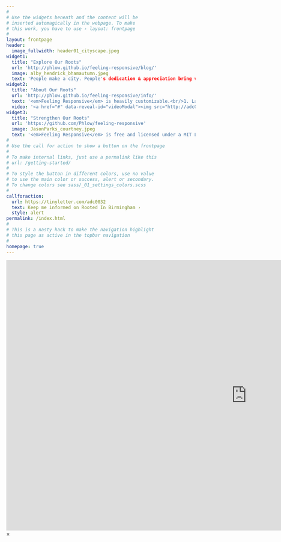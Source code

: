 ```yaml
---
#
# Use the widgets beneath and the content will be
# inserted automagically in the webpage. To make
# this work, you have to use › layout: frontpage
#
layout: frontpage
header:
  image_fullwidth: header01_cityscape.jpeg
widget1:
  title: "Explore Our Roots"
  url: 'http://phlow.github.io/feeling-responsive/blog/'
  image: alby_hendrick_bhamautumn.jpeg
  text: 'People make a city. People's dedication & appreciation bring value to the natural spaces, historical neighborhoods, and longstanding traditions in a city. <em>Rooted In Birmingham</em> is about compiling the vast resources generated by people that live in the Magic City - Birmingham.'
widget2:
  title: "About Our Roots"
  url: 'http://phlow.github.io/feeling-responsive/info/'
  text: '<em>Feeling Responsive</em> is heavily customizable.<br/>1. Language-Support :)<br/>2. Optimized for speed and it&#39;s responsive.<br/>3. Built on <a href="http://foundation.zurb.com/">Foundation Framework</a>.<br/>4. Seven different Headers.<br/>5. Customizable navigation, footer,...'
  video: '<a href="#" data-reveal-id="videoModal"><img src="http://adc0032.github.io/rooted_bham/images/morrisave_jamie.jpeg" width="302" height="182" alt=""/></a>'
widget3:
  title: "Strengthen Our Roots"
  url: 'https://github.com/Phlow/feeling-responsive'
  image: JasonParks_courtney.jpeg
  text: '<em>Feeling Responsive</em> is free and licensed under a MIT License. Make it your own and start building. The code is well-documented and explains you how it works.'
#
# Use the call for action to show a button on the frontpage
#
# To make internal links, just use a permalink like this
# url: /getting-started/
#
# To style the button in different colors, use no value
# to use the main color or success, alert or secondary.
# To change colors see sass/_01_settings_colors.scss
#
callforaction:
  url: https://tinyletter.com/adc0032
  text: Keep me informed on Rooted In Birmingham ›
  style: alert
permalink: /index.html
#
# This is a nasty hack to make the navigation highlight
# this page as active in the topbar navigation
#
homepage: true
---
```


<div id="videoModal" class="reveal-modal large" data-reveal="">
  <div class="flex-video widescreen vimeo" style="display: block;">
    <iframe width="1280" height="720" src="https://www.youtube.com/embed/e95Vk5eW7ys" frameborder="0" allowfullscreen></iframe>
  </div>
  <a class="close-reveal-modal">&#215;</a>
</div>